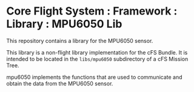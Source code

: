 # Core Flight System : Framework : Library : MPU6050 Lib

This repository contains a library for the MPU6050 sensor.

This library is a non-flight library implementation for the cFS Bundle. It is intended to be located in the `libs/mpu6050` subdirectory of a cFS Mission Tree.

mpu6050 implements the functions that are used to communicate and obtain the data from the MPU6050 sensor.
